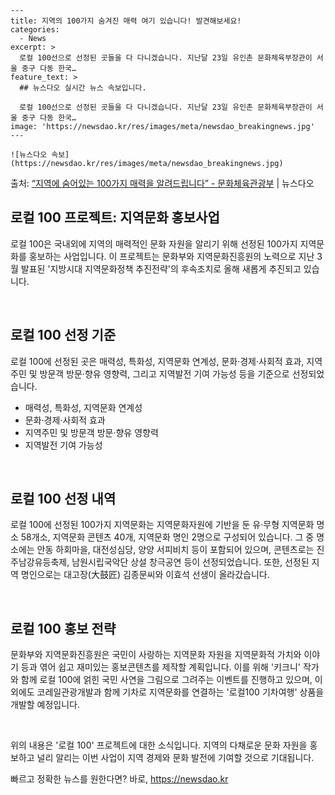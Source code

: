    ---
    title: 지역의 100가지 숨겨진 매력 여기 있습니다! 발견해보세요!
    categories:
      - News
    excerpt: >
      로컬 100선으로 선정된 곳들을 다 다니겠습니다. 지난달 23일 유인촌 문화체육부장관이 서울 중구 다동 한국…
    feature_text: >
      ## 뉴스다오 실시간 뉴스 속보입니다.
    
      로컬 100선으로 선정된 곳들을 다 다니겠습니다. 지난달 23일 유인촌 문화체육부장관이 서울 중구 다동 한국…
    image: 'https://newsdao.kr/res/images/meta/newsdao_breakingnews.jpg'
    ---
    
    ![뉴스다오 속보](https://newsdao.kr/res/images/meta/newsdao_breakingnews.jpg)

<p>출처: <a href="https://newsdao.kr/2814" rel="dofollow">“지역에 숨어있는 100가지 매력을 알려드립니다” - 문화체육관광부</a> | 뉴스다오</p>

<h2 data-ke-size="size26">로컬 100 프로젝트: 지역문화 홍보사업</h2>
로컬 100은 국내외에 지역의 매력적인 문화 자원을 알리기 위해 선정된 100가지 지역문화를 홍보하는 사업입니다. 이 프로젝트는 문화부와 지역문화진흥원의 노력으로 지난 3월 발표된 '지방시대 지역문화정책 추진전략'의 후속조치로 올해 새롭게 추진되고 있습니다.

<p data-ke-size="size16">&nbsp;</p>

<h2 data-ke-size="size24">로컬 100 선정 기준</h2>
로컬 100에 선정된 곳은 매력성, 특화성, 지역문화 연계성, 문화·경제·사회적 효과, 지역주민 및 방문객 방문·향유 영향력, 그리고 지역발전 기여 가능성 등을 기준으로 선정되었습니다.

<ul>
<li>매력성, 특화성, 지역문화 연계성</li>
<li>문화·경제·사회적 효과</li>
<li>지역주민 및 방문객 방문·향유 영향력</li>
<li>지역발전 기여 가능성</li>
</ul>

<p data-ke-size="size16">&nbsp;</p>

<h2 data-ke-size="size24">로컬 100 선정 내역</h2>
로컬 100에 선정된 100가지 지역문화는 지역문화자원에 기반을 둔 유·무형 지역문화 명소 58개소, 지역문화 콘텐츠 40개, 지역문화 명인 2명으로 구성되어 있습니다. 그 중 명소에는 안동 하회마을, 대전성심당, 양양 서피비치 등이 포함되어 있으며, 콘텐츠로는 진주남강유등축제, 남원시립국악단 상설 창극공연 등이 선정되었습니다. 또한, 선정된 지역 명인으로는 대고장(大鼓匠) 김종문씨와 이효석 선생이 올라갔습니다.

<p data-ke-size="size16">&nbsp;</p>

<h2 data-ke-size="size24">로컬 100 홍보 전략</h2>
문화부와 지역문화진흥원은 국민이 사랑하는 지역문화 자원을 지역문화적 가치와 이야기 등과 엮어 쉽고 재미있는 홍보콘텐츠를 제작할 계획입니다. 이를 위해 '키크니' 작가와 함께 로컬 100에 얽힌 국민 사연을 그림으로 그려주는 이벤트를 진행하고 있으며, 이외에도 코레일관광개발과 함께 기차로 지역문화를 연결하는 '로컬100 기차여행' 상품을 개발할 예정입니다.

<p data-ke-size="size16">&nbsp;</p>

위의 내용은 '로컬 100' 프로젝트에 대한 소식입니다. 지역의 다채로운 문화 자원을 홍보하고 널리 알리는 이번 사업이 지역 경제와 문화 발전에 기여할 것으로 기대됩니다. 

빠르고 정확한 뉴스를 원한다면? 바로, <a href="https://newsdao.kr" rel="dofollow">https://newsdao.kr</a>


    
